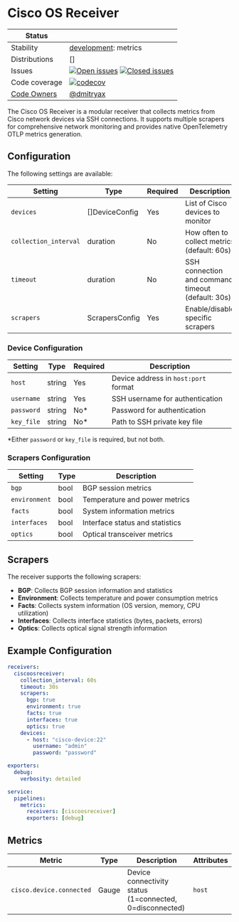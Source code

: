 # Cisco OS Receiver

<!-- status autogenerated section -->
| Status        |           |
| ------------- |-----------|
| Stability     | [development]: metrics   |
| Distributions | [] |
| Issues        | [![Open issues](https://img.shields.io/github/issues-search/open-telemetry/opentelemetry-collector-contrib?query=is%3Aissue%20is%3Aopen%20label%3Areceiver%2Fciscoos%20&label=open&color=orange&logo=opentelemetry)](https://github.com/open-telemetry/opentelemetry-collector-contrib/issues?q=is%3Aopen+is%3Aissue+label%3Areceiver%2Fciscoos) [![Closed issues](https://img.shields.io/github/issues-search/open-telemetry/opentelemetry-collector-contrib?query=is%3Aissue%20is%3Aclosed%20label%3Areceiver%2Fciscoos%20&label=closed&color=blue&logo=opentelemetry)](https://github.com/open-telemetry/opentelemetry-collector-contrib/issues?q=is%3Aclosed+is%3Aissue+label%3Areceiver%2Fciscoos) |
| Code coverage | [![codecov](https://codecov.io/github/open-telemetry/opentelemetry-collector-contrib/graph/main/badge.svg?component=receiver_ciscoosreceiver)](https://app.codecov.io/gh/open-telemetry/opentelemetry-collector-contrib/tree/main/?components%5B0%5D=receiver_ciscoosreceiver&displayType=list) |
| [Code Owners](https://github.com/open-telemetry/opentelemetry-collector-contrib/blob/main/CONTRIBUTING.md#becoming-a-code-owner)    | [@dmitryax](https://www.github.com/dmitryax) |

[development]: https://github.com/open-telemetry/opentelemetry-collector/blob/main/docs/component-stability.md#development
<!-- end autogenerated section -->

The Cisco OS Receiver is a modular receiver that collects metrics from Cisco network devices via SSH connections. It supports multiple scrapers for comprehensive network monitoring and provides native OpenTelemetry OTLP metrics generation.

## Configuration

The following settings are available:

| Setting | Type | Required | Description |
|---------|------|----------|-------------|
| `devices` | []DeviceConfig | Yes | List of Cisco devices to monitor |
| `collection_interval` | duration | No | How often to collect metrics (default: 60s) |
| `timeout` | duration | No | SSH connection and command timeout (default: 30s) |
| `scrapers` | ScrapersConfig | Yes | Enable/disable specific scrapers |

### Device Configuration

| Setting | Type | Required | Description |
|---------|------|----------|-------------|
| `host` | string | Yes | Device address in `host:port` format |
| `username` | string | Yes | SSH username for authentication |
| `password` | string | No* | Password for authentication |
| `key_file` | string | No* | Path to SSH private key file |

*Either `password` or `key_file` is required, but not both.

### Scrapers Configuration

| Setting | Type | Description |
|---------|------|-------------|
| `bgp` | bool | BGP session metrics |
| `environment` | bool | Temperature and power metrics |
| `facts` | bool | System information metrics |
| `interfaces` | bool | Interface status and statistics |
| `optics` | bool | Optical transceiver metrics |

## Scrapers

The receiver supports the following scrapers:

- **BGP**: Collects BGP session information and statistics
- **Environment**: Collects temperature and power consumption metrics  
- **Facts**: Collects system information (OS version, memory, CPU utilization)
- **Interfaces**: Collects interface statistics (bytes, packets, errors)
- **Optics**: Collects optical signal strength information

## Example Configuration

```yaml
receivers:
  ciscoosreceiver:
    collection_interval: 60s
    timeout: 30s
    scrapers:
      bgp: true
      environment: true
      facts: true
      interfaces: true
      optics: true
    devices:
      - host: "cisco-device:22"
        username: "admin"
        password: "password"

exporters:
  debug:
    verbosity: detailed

service:
  pipelines:
    metrics:
      receivers: [ciscoosreceiver]
      exporters: [debug]
```

## Metrics

| Metric | Type | Description | Attributes |
|--------|------|-------------|------------|
| `cisco.device.connected` | Gauge | Device connectivity status (1=connected, 0=disconnected) | `host` |